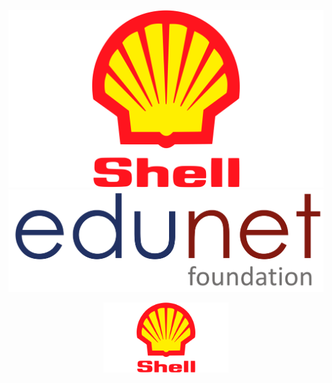 ![image alt](https://github.com/Soumya2-Roy/Edunet-Shell-Internship/blob/93363f22c7c5a695930f8636b48f84211363daf5/MyFolder/Shell-Logo.png)![image alt](https://github.com/Soumya2-Roy/Edunet-Shell-Internship/blob/f5708f4bdc9a5de165609f6d61fe81f54d5fc28c/MyFolder/Edunet-Foundation-logo.png)
<p align="center">
  <img src="https://github.com/Soumya2-Roy/Edunet-Shell-Internship/blob/93363f22c7c5a695930f8636b48f84211363daf5/MyFolder/Shell-Logo.png?raw=true" alt="Shell Logo" width="200">
</p>
